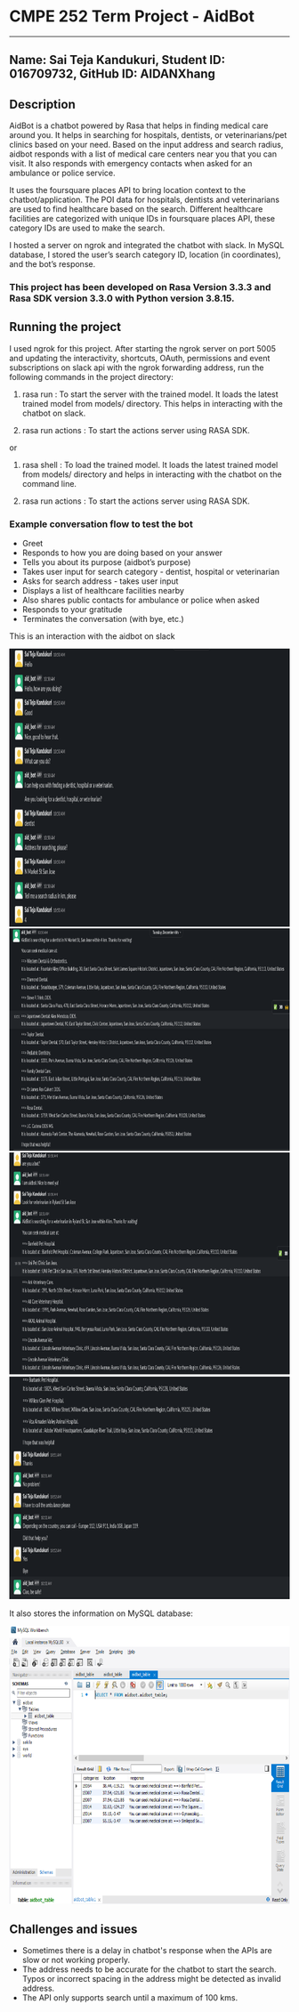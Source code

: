 # CMPE 252 Term Project - AidBot

---
Name: Sai Teja Kandukuri, 
Student ID: 016709732, 
GitHub ID: AIDANXhang
---

## Description

AidBot is a chatbot powered by Rasa that helps in finding medical care around you. It helps in searching for hospitals, dentists, or veterinarians/pet clinics based on your need. 
Based on the input address and search radius, aidbot responds with a list of medical care centers near you that you can visit.  It also responds with emergency contacts when asked for an ambulance or police service.

It uses the foursquare places API to bring location context to the chatbot/application. The POI data for hospitals, dentists and veterinarians are used to find healthcare based on the search. 
Different healthcare facilities are categorized with unique IDs in foursquare places API, these category IDs are used to make the search.

I hosted a server on ngrok and integrated the chatbot with slack. In MySQL database, I stored the user’s search category ID, location (in coordinates), and the bot’s response.

### This project has been developed on Rasa Version 3.3.3 and Rasa SDK version 3.3.0 with Python version 3.8.15.

## Running the project

I used ngrok for this project. After starting the ngrok server on port 5005 and updating the interactivity, shortcuts, OAuth, permissions and event subscriptions on slack api with the ngrok forwarding address, run the following commands in the project directory:

1. rasa run : To start the server with the trained model. It loads the latest trained model from models/ directory. This helps in interacting with the chatbot on slack.

2. rasa run actions : To start the actions server using RASA SDK. 

or

1. rasa shell : To load the trained model. It loads the latest trained model from models/ directory and helps in interacting with the chatbot on the command line.

2. rasa run actions : To start the actions server using RASA SDK. 

### Example conversation flow to test the bot

- Greet
- Responds to how you are doing based on your answer
- Tells you about its purpose (aidbot’s purpose)
- Takes user input for search category - dentist, hospital or veterinarian
- Asks for search address - takes user input
- Displays a list of healthcare facilities nearby
- Also shares public contacts for ambulance or police when asked
- Responds to your gratitude
- Terminates the conversation (with bye, etc.)

This is an interaction with the aidbot on slack

<img src="images/conversation_1.png" alt="distribution" height="500" width="1200"/>

<img src="images/conversation_2.png" alt="distribution" height="400" width="1200"/>

<img src="images/conversation_3.png" alt="distribution" height="400" width="1200"/>

<img src="images/conversation_4.png" alt="distribution" height="400" width="1200"/>

It also stores the information on MySQL database:

<img src="images/db.png" alt="distribution" height="500" width="800"/>

## Challenges and issues

- Sometimes there is a delay in chatbot's response when the APIs are slow or not working properly.
- The address needs to be accurate for the chatbot to start the search. Typos or incorrect spacing in the address might be detected as invalid address.
- The API only supports search until a maximum of 100 kms.

